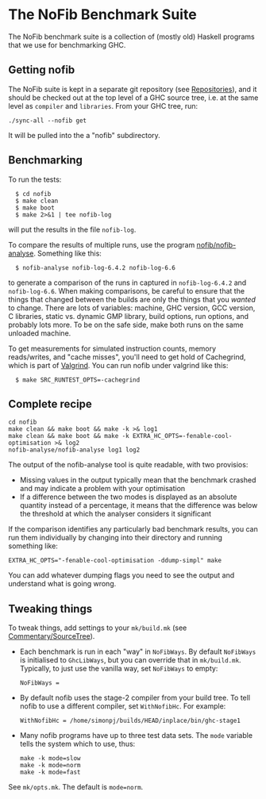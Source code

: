 # The NoFib Benchmark Suite


The NoFib benchmark suite is a collection of (mostly old) Haskell programs that we use for benchmarking GHC. 

## Getting nofib


The NoFib suite is kept in a separate git repository (see [Repositories](repositories)), and it should be checked out at the top level of a GHC source tree, i.e. at the same level as `compiler` and `libraries`. From your GHC tree, run:

```wiki
./sync-all --nofib get
```


It will be pulled into the a "nofib" subdirectory.

## Benchmarking


To run the tests:

```wiki
  $ cd nofib
  $ make clean
  $ make boot
  $ make 2>&1 | tee nofib-log
```


will put the results in the file `nofib-log`.


To compare the results of multiple runs, use the program
[ nofib/nofib-analyse](http://darcs.haskell.org/nofib/nofib-analyse/).  Something like this:

```wiki
  $ nofib-analyse nofib-log-6.4.2 nofib-log-6.6
```


to generate a comparison of the runs in captured in `nofib-log-6.4.2`
and `nofib-log-6.6`.  When making comparisons, be careful to ensure
that the things that changed between the builds are only the things
that you *wanted* to change.  There are lots of variables: machine,
GHC version, GCC version, C libraries, static vs. dynamic GMP library,
build options, run options, and probably lots more.  To be on the safe
side, make both runs on the same unloaded machine.


To get measurements for simulated instruction counts, memory reads/writes, and "cache misses",
you'll need to get hold of Cachegrind, which is part of 
[ Valgrind](http://valgrind.org). You can run nofib under valgrind like this:

```wiki
  $ make SRC_RUNTEST_OPTS=-cachegrind
```

## Complete recipe

```wiki
cd nofib
make clean && make boot && make -k >& log1
make clean && make boot && make -k EXTRA_HC_OPTS=-fenable-cool-optimisation >& log2
nofib-analyse/nofib-analyse log1 log2
```


The output of the nofib-analyse tool is quite readable, with two provisios:

- Missing values in the output typically mean that the benchmark crashed and may indicate a problem with your optimisation
- If a difference between the two modes is displayed as an absolute quantity instead of a percentage, it means that the difference was below the threshold at which the analyser considers it significant


If the comparison identifies any particularly bad benchmark results, you can run them individually by changing into their directory and running something like:

```wiki
EXTRA_HC_OPTS="-fenable-cool-optimisation -ddump-simpl" make
```


You can add whatever dumping flags you need to see the output and understand what is going wrong.

## Tweaking things


To tweak things, add settings to your `mk/build.mk` (see [Commentary/SourceTree](commentary/source-tree)).

- Each benchmark is run in each "way" in `NoFibWays`.  By default `NoFibWays` is initialised to `GhcLibWays`, but you can override that in `mk/build.mk`. Typically, to just use the vanilla way, set `NoFibWays` to empty:

  ```wiki
  NoFibWays =
  ```

- By default nofib uses the stage-2 compiler from your build tree.  To tell nofib to use a different compiler, set `WithNofibHc`.  For example:

  ```wiki
  WithNofibHc = /home/simonpj/builds/HEAD/inplace/bin/ghc-stage1
  ```

- Many nofib programs have up to three test data sets. The `mode` variable tells the system which to use, thus:

  ```wiki
  make -k mode=slow
  make -k mode=norm
  make -k mode=fast
  ```


See `mk/opts.mk`. The default is `mode=norm`.
